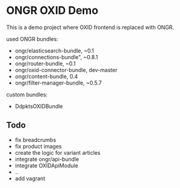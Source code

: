# ONGR OXID Demo

This is a demo project where OXID frontend is replaced with ONGR.

used ONGR bundles:

* ongr/elasticsearch-bundle, ~0.1
* ongr/connections-bundle", ~0.8.1
* ongr/router-bundle, ~0.1
* ongr/oxid-connector-bundle, dev-master
* ongr/content-bundle, 0.4
* ongr/filter-manager-bundle, ~0.5.7
        
custom bundles:

* DdpktsOXIDBundle


## Todo

* fix breadcrumbs
* fix product images
* create the logic for variant articles
* integrate ongr/api-bundle
* integrate OXIDApiModule
* ..
* add vagrant
